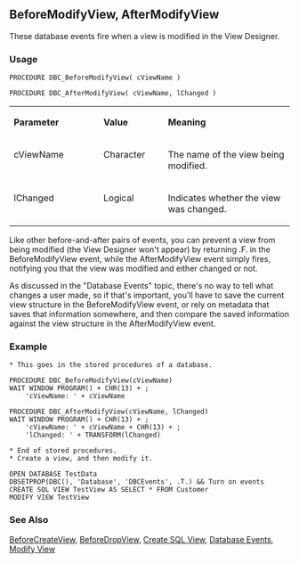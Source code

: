 ## BeforeModifyView, AfterModifyView

These database events fire when a view is modified in the View Designer.

### Usage

```foxpro
PROCEDURE DBC_BeforeModifyView( cViewName )

PROCEDURE DBC_AfterModifyView( cViewName, lChanged )
```
<table>
<tr>
  <td width="32%" valign="top">
  <p><b>Parameter</b></p>
  </td>
  <td width=23% valign=top>
  <p><b>Value</b></p>
  </td>
  <td width=45% valign=top>
  <p><b>Meaning</b></p>
  </td>
 </tr>
<tr>
  <td width="32%" valign="top">
  <p>cViewName</p>
  </td>
  <td width=23% valign=top>
  <p>Character</p>
  </td>
  <td width=45% valign=top>
  <p>The name of the view being modified.</p>
  </td>
 </tr>
<tr>
  <td width="32%" valign="top">
  <p>lChanged</p>
  </td>
  <td width=23% valign=top>
  <p>Logical</p>
  </td>
  <td width=45% valign=top>
  <p>Indicates whether the view was changed.</p>
  </td>
 </tr>
</table>

Like other before-and-after pairs of events, you can prevent a view from being modified (the View Designer won't appear) by returning .F. in the BeforeModifyView event, while the AfterModifyView event simply fires, notifying you that the view was modified and either changed or not.

As discussed in the "Database Events" topic, there's no way to tell what changes a user made, so if that's important, you'll have to save the current view structure in the BeforeModifyView event, or rely on metadata that saves that information somewhere, and then compare the saved information against the view structure in the AfterModifyView event.

### Example

```foxpro
* This goes in the stored procedures of a database.

PROCEDURE DBC_BeforeModifyView(cViewName)
WAIT WINDOW PROGRAM() + CHR(13) + ;
    'cViewName: ' + cViewName

PROCEDURE DBC_AfterModifyView(cViewName, lChanged)
WAIT WINDOW PROGRAM() + CHR(13) + ;
    'cViewName: ' + cViewName + CHR(13) + ;
    'lChanged: ' + TRANSFORM(lChanged)

* End of stored procedures.
* Create a view, and then modify it.

OPEN DATABASE TestData
DBSETPROP(DBC(), 'Database', 'DBCEvents', .T.) && Turn on events
CREATE SQL VIEW TestView AS SELECT * FROM Customer
MODIFY VIEW TestView
```
### See Also

[BeforeCreateView](s4g841.md), [BeforeDropView](s4g846.md), [Create SQL View](s4g353.md), [Database Events](s4g900.md), [Modify View](s4g606.md)